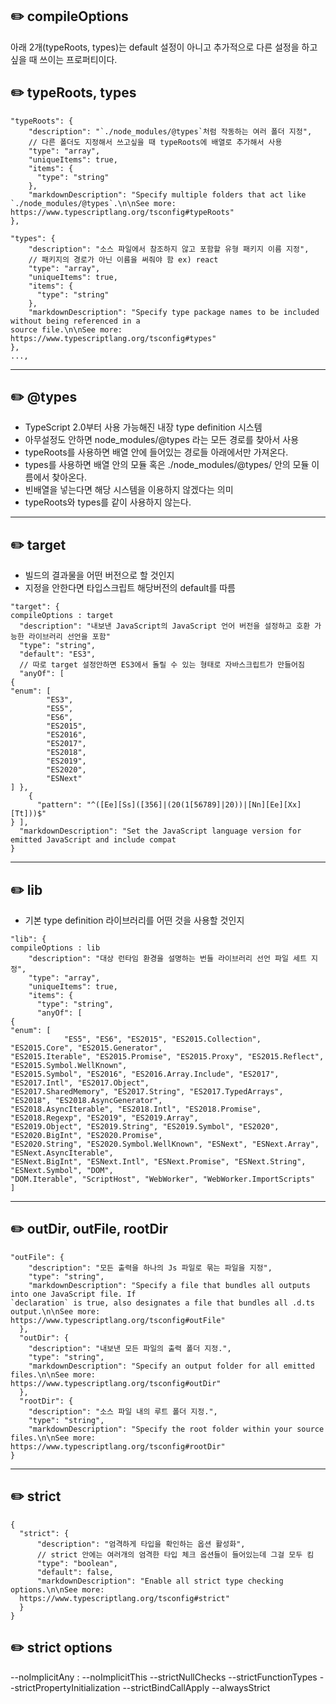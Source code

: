 ## :pencil2: compileOptions

아래 2개(typeRoots, types)는 default 설정이 아니고 추가적으로 다른 설정을 하고 싶을 때 쓰이는 프로퍼티이다.

## :pencil2: typeRoots, types

```
"typeRoots": {
    "description": "`./node_modules/@types`처럼 작동하는 여러 폴더 지정",
    // 다른 폴더도 지정해서 쓰고싶을 때 typeRoots에 배열로 추가해서 사용
    "type": "array",
    "uniqueItems": true,
    "items": {
      "type": "string"
    },
    "markdownDescription": "Specify multiple folders that act like `./node_modules/@types`.\n\nSee more:
https://www.typescriptlang.org/tsconfig#typeRoots"
},

"types": {
    "description": "소스 파일에서 참조하지 않고 포함할 유형 패키지 이름 지정",
    // 패키지의 경로가 아닌 이름을 써줘야 함 ex) react
    "type": "array",
    "uniqueItems": true,
    "items": {
      "type": "string"
    },
    "markdownDescription": "Specify type package names to be included without being referenced in a
source file.\n\nSee more: https://www.typescriptlang.org/tsconfig#types"
},
...,
```

--------------------------------------------------------

## :pencil2: @types

- TypeScript 2.0부터 사용 가능해진 내장 type definition 시스템
- 아무설정도 안하면 node_modules/@types 라는 모든 경로를 찾아서 사용
- typeRoots를 사용하면 배열 안에 들어있는 경로들 아래에서만 가져온다.
- types를 사용하면 배열 안의 모듈 혹은 ./node_modules/@types/ 안의 모듈 이름에서 찾아온다.
- 빈배열을 넣는다면 해당 시스템을 이용하지 않겠다는 의미
- typeRoots와 types를 같이 사용하지 않는다.



--------------------------------------------------------

## :pencil2: target

- 빌드의 결과물을 어떤 버전으로 할 것인지
- 지정을 안한다면 타입스크립트 해당버전의 default를 따름

```
"target": {
compileOptions : target
  "description": "내보낸 JavaScript의 JavaScript 언어 버전을 설정하고 호환 가능한 라이브러리 선언을 포함"
  "type": "string",
  "default": "ES3",
  // 따로 target 설정안하면 ES3에서 돌릴 수 있는 형태로 자바스크립트가 만들어짐
  "anyOf": [
{
"enum": [
        "ES3",
        "ES5",
        "ES6",
        "ES2015",
        "ES2016",
        "ES2017",
        "ES2018",
        "ES2019",
        "ES2020",
        "ESNext"
] },
    {
      "pattern": "^([Ee][Ss]([356]|(20(1[56789]|20))|[Nn][Ee][Xx][Tt]))$"
} ],
  "markdownDescription": "Set the JavaScript language version for emitted JavaScript and include compat
}
```

--------------------------------------------------------

## :pencil2: lib

- 기본 type definition 라이브러리를 어떤 것을 사용할 것인지

```
"lib": {
compileOptions : lib
    "description": "대상 런타임 환경을 설명하는 번들 라이브러리 선언 파일 세트 지정",
    "type": "array",
    "uniqueItems": true,
    "items": {
      "type": "string",
      "anyOf": [
{
"enum": [
            "ES5", "ES6", "ES2015", "ES2015.Collection", "ES2015.Core", "ES2015.Generator",
"ES2015.Iterable", "ES2015.Promise", "ES2015.Proxy", "ES2015.Reflect", "ES2015.Symbol.WellKnown",
"ES2015.Symbol", "ES2016", "ES2016.Array.Include", "ES2017", "ES2017.Intl", "ES2017.Object",
"ES2017.SharedMemory", "ES2017.String", "ES2017.TypedArrays", "ES2018", "ES2018.AsyncGenerator",
"ES2018.AsyncIterable", "ES2018.Intl", "ES2018.Promise", "ES2018.Regexp", "ES2019", "ES2019.Array",
"ES2019.Object", "ES2019.String", "ES2019.Symbol", "ES2020", "ES2020.BigInt", "ES2020.Promise",
"ES2020.String", "ES2020.Symbol.WellKnown", "ESNext", "ESNext.Array", "ESNext.AsyncIterable",
"ESNext.BigInt", "ESNext.Intl", "ESNext.Promise", "ESNext.String", "ESNext.Symbol", "DOM",
"DOM.Iterable", "ScriptHost", "WebWorker", "WebWorker.ImportScripts"
]
```

--------------------------------------------------------

## :pencil2: outDir, outFile, rootDir

```
"outFile": {
    "description": "모든 출력을 하나의 Js 파일로 묶는 파일을 지정",
    "type": "string",
    "markdownDescription": "Specify a file that bundles all outputs into one JavaScript file. If
`declaration` is true, also designates a file that bundles all .d.ts output.\n\nSee more:
https://www.typescriptlang.org/tsconfig#outFile"
  },
  "outDir": {
    "description": "내보낸 모든 파일의 출력 폴더 지정.",
    "type": "string",
    "markdownDescription": "Specify an output folder for all emitted files.\n\nSee more:
https://www.typescriptlang.org/tsconfig#outDir"
  },
  "rootDir": {
    "description": "소스 파일 내의 루트 폴더 지정.",
    "type": "string",
    "markdownDescription": "Specify the root folder within your source files.\n\nSee more:
https://www.typescriptlang.org/tsconfig#rootDir"
}
```

--------------------------------------------------------

## :pencil2: strict

```
{
  "strict": {
      "description": "엄격하게 타입을 확인하는 옵션 활성화",
      // strict 안에는 여러개의 엄격한 타입 체크 옵션들이 들어있는데 그걸 모두 킴
      "type": "boolean",
      "default": false,
      "markdownDescription": "Enable all strict type checking options.\n\nSee more:
  https://www.typescriptlang.org/tsconfig#strict"
  }
}
```

## :pencil2: strict options

--noImplicitAny : 
--noImplicitThis
--strictNullChecks
--strictFunctionTypes
--strictPropertyInitialization
--strictBindCallApply
--alwaysStrict